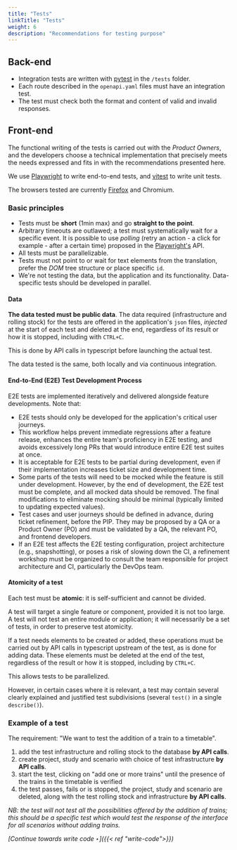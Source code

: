 ```yaml
---
title: "Tests"
linkTitle: "Tests"
weight: 6
description: "Recommendations for testing purpose"
---
```


## Back-end
- Integration tests are written with [pytest](https://docs.pytest.org/) in the `/tests` folder.
- Each route described in the `openapi.yaml` files must have an integration test.
- The test must check both the format and content of valid and invalid responses.

## Front-end
The functional writing of the tests is carried out with the *Product Owners*, and the developers choose a technical implementation that precisely meets the needs expressed and fits in with the recommendations presented here.

We use [Playwright](https://playwright.dev/) to write end-to-end tests, and [vitest](https://vitest.dev/) to write unit tests.

The browsers tested are currently [Firefox](https://www.mozilla.org/fr/firefox/switch/) and Chromium.

### Basic principles
- Tests must be **short** (1min max) and go **straight to the point**.
- Arbitrary timeouts are outlawed; a test must systematically wait for a specific event. It is possible to use *polling* (retry an action - a click for example - after a certain time) proposed in the [Playwright's](https://playwright.dev/) API.
- All tests must be parallelizable.
- Tests must not point to or wait for text elements from the translation, prefer the *DOM* tree structure or place specific `id`.
- We're not testing the data, but the application and its functionality. Data-specific tests should be developed in parallel.

#### Data
**The data tested must be public data**.
The data required (infrastructure and rolling stock) for the tests are offered in the application's `json` files, *injected* at the start of each test and deleted at the end, regardless of its result or how it is stopped, including with `CTRL+C`.

This is done by API calls in typescript before launching the actual test.

The data tested is the same, both locally and via continuous integration.

#### End-to-End (E2E) Test Development Process
E2E tests are implemented iteratively and delivered alongside feature developments. Note that:
- E2E tests should only be developed for the application's critical user journeys.
- This workflow helps prevent immediate regressions after a feature release, enhances the entire team's proficiency in E2E testing, and avoids excessively long PRs that would introduce entire E2E test suites at once.
- It is acceptable for E2E tests to be partial during development, even if their implementation increases ticket size and development time.
- Some parts of the tests will need to be mocked while the feature is still under development. However, by the end of development, the E2E test must be complete, and all mocked data should be removed. The final modifications to eliminate mocking should be minimal (typically limited to updating expected values).
- Test cases and user journeys should be defined in advance, during ticket refinement, before the PIP. They may be proposed by a QA or a Product Owner (PO) and must be validated by a QA, the relevant PO, and frontend developers.
- If an E2E test affects the E2E testing configuration, project architecture (e.g., snapshotting), or poses a risk of slowing down the CI, a refinement workshop must be organized to consult the team responsible for project architecture and CI, particularly the DevOps team.

#### Atomicity of a test
Each test must be **atomic**: it is self-sufficient and cannot be divided.

A test will target a single feature or component, provided it is not too large. A test will not test an entire module or application; it will necessarily be a set of tests, in order to preserve test atomicity.

If a test needs elements to be created or added, these operations must be carried out by API calls in typescript upstream of the test, as is done for adding data. These elements must be deleted at the end of the test, regardless of the result or how it is stopped, including by `CTRL+C`.

This allows tests to be parallelized.

However, in certain cases where it is relevant, a test may contain several clearly explained and justified test subdivisions (several `test()` in a single `describe()`).

### Example of a test
The requirement: "We want to test the addition of a train to a timetable".

1. add the test infrastructure and rolling stock to the database **by API calls**.
2. create project, study and scenario with choice of test infrastructure **by API calls**.
3. start the test, clicking on "add one or more trains" until the presence of the trains in the timetable is verified
4. the test passes, fails or is stopped, the project, study and scenario are deleted, along with the test rolling stock and infrastructure **by API calls**.

*NB: the test will not test all the possibilities offered by the addition of trains; this should be a specific test which would test the response of the interface for all scenarios without adding trains.*

*[Continue towards write code ‣]({{< ref "write-code">}})*
